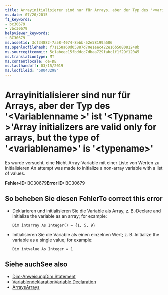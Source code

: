 ```yaml
---
title: Arrayinitialisierer sind nur für Arrays, aber der Typ des '<variablename>"is"<typename>"
ms.date: 07/20/2015
f1_keywords:
- bc30679
- vbc30679
helpviewer_keywords:
- BC30679
ms.assetid: 3cf34882-7a58-4074-8ebb-52e58199a506
ms.openlocfilehash: f71158a60d05887d70e1eec422e16b508081248b
ms.sourcegitcommit: 5c1abeec15fbddcc7dbaa729fabc1f1f29f12045
ms.translationtype: MT
ms.contentlocale: de-DE
ms.lasthandoff: 03/15/2019
ms.locfileid: "58043298"
---
```

# <a name="array-initializers-are-valid-only-for-arrays-but-the-type-of-variablename-is-typename"></a><span data-ttu-id="9898c-102">Arrayinitialisierer sind nur für Arrays, aber der Typ des '\<Variablenname >' ist '\<Typname >'</span><span class="sxs-lookup"><span data-stu-id="9898c-102">Array initializers are valid only for arrays, but the type of '\<variablename>' is '\<typename>'</span></span>
<span data-ttu-id="9898c-103">Es wurde versucht, eine Nicht-Array-Variable mit einer Liste von Werten zu initialisieren.</span><span class="sxs-lookup"><span data-stu-id="9898c-103">An attempt was made to initialize a non-array variable with a list of values.</span></span>  
  
 <span data-ttu-id="9898c-104">**Fehler-ID:** BC30679</span><span class="sxs-lookup"><span data-stu-id="9898c-104">**Error ID:** BC30679</span></span>  
  
## <a name="to-correct-this-error"></a><span data-ttu-id="9898c-105">So beheben Sie diesen Fehler</span><span class="sxs-lookup"><span data-stu-id="9898c-105">To correct this error</span></span>  
  
-   <span data-ttu-id="9898c-106">Deklarieren und initialisieren Sie die Variable als Array, z. B.:</span><span class="sxs-lookup"><span data-stu-id="9898c-106">Declare and initialize the variable as an array; for example:</span></span>  
  
     `Dim intarray As Integer() = {1, 5, 9}`  
  
-   <span data-ttu-id="9898c-107">Initialisieren Sie die Variable als einen einzelnen Wert; z. B.:</span><span class="sxs-lookup"><span data-stu-id="9898c-107">Initialize the variable as a single value; for example:</span></span>  
  
     `Dim intvalue As Integer = 1`  
  
## <a name="see-also"></a><span data-ttu-id="9898c-108">Siehe auch</span><span class="sxs-lookup"><span data-stu-id="9898c-108">See also</span></span>

- [<span data-ttu-id="9898c-109">Dim-Anweisung</span><span class="sxs-lookup"><span data-stu-id="9898c-109">Dim Statement</span></span>](../../visual-basic/language-reference/statements/dim-statement.md)
- [<span data-ttu-id="9898c-110">Variablendeklaration</span><span class="sxs-lookup"><span data-stu-id="9898c-110">Variable Declaration</span></span>](../../visual-basic/programming-guide/language-features/variables/variable-declaration.md)
- [<span data-ttu-id="9898c-111">Arrays</span><span class="sxs-lookup"><span data-stu-id="9898c-111">Arrays</span></span>](../../visual-basic/programming-guide/language-features/arrays/index.md)
